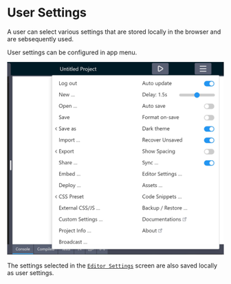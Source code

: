 # User Settings

A user can select various settings that are stored locally in the browser and are sebsequently used.

User settings can be configured in app menu.

![LiveCodes Editor Settings](../../static/img/screenshots/menu.jpg)

The settings selected in the [`Editor Settings`](./editor-settings.md) screen are also saved locally as user settings.
